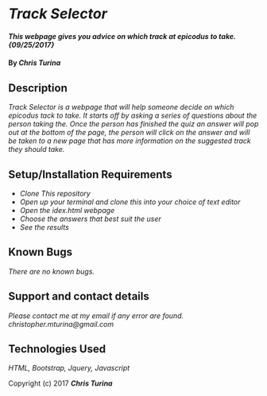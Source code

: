 # _Track Selector_

#### _This webpage gives you advice on which track at epicodus to take. {09/25/2017}_

#### By _**Chris Turina**_

## Description

_Track Selector is a webpage that will help someone decide on which epicodus tack to take.  It starts off by asking a series of questions about the person taking the.  Once the person has finished the quiz an answer will pop out at the bottom of the page, the person will click on the answer and will be taken to a new page that has more information on the suggested track they should take._

## Setup/Installation Requirements

* _Clone This repository_
* _Open up your terminal and clone this into your choice of text editor_
* _Open the idex.html webpage_
* _Choose the answers that best suit the user_
* _See the results_

## Known Bugs

_There are no known bugs._

## Support and contact details

_Please contact me at my email if any error are found.
  christopher.mturina@gmail.com_

## Technologies Used

_HTML, Bootstrap, Jquery, Javascript_

Copyright (c) 2017 **_Chris Turina_**
